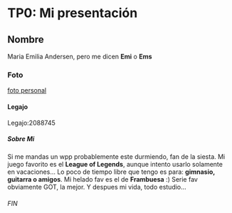 # TP0: Mi presentación
## Nombre ##
Maria Emilia Andersen, pero me dicen **Emi** o **Ems**
### Foto ###
[foto personal](fotoemi.png)
#### Legajo ####
Legajo:2088745

##### Sobre Mi #####
Si me mandas un wpp probablemente este durmiendo, fan de la siesta.
Mi juego favorito es el **League of Legends**, aunque intento usarlo solamente en vacaciones...
Lo poco de tiempo libre que tengo es para: **gimnasio, guitarra o amigos**.
Mi helado fav es el de **Frambuesa** :)
Serie fav obviamente GOT, la mejor.
Y despues mi vida, todo estudio... 

###### FIN ######
